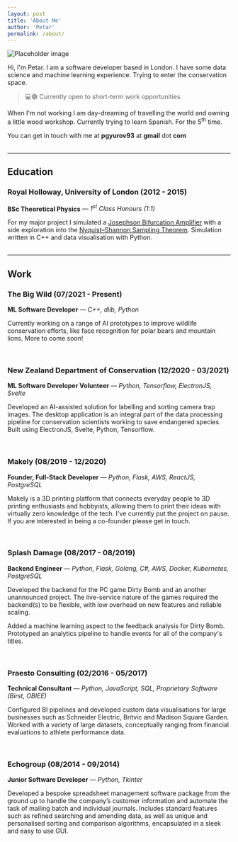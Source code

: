 ```yaml
---
layout: post
title: 'About Me'
author: 'Petar'
permalink: /about/
---
```


![Placeholder image](https://petargyurov-blog-assets.s3.eu-west-2.amazonaws.com/about/me.png 'Placeholder image')

Hi, I'm Petar. I am a software developer based in London. I have some data science and machine learning experience. Trying to enter the conservation space.

> 💻🟢 Currently open to short-term work opportunities.

When I'm not working I am day-dreaming of travelling the world and owning a little wood workshop. Currently trying to learn Spanish. For the 5<sup>th</sup> time.

You can get in touch with me at **pgyurov93** at **gmail** dot **com**
<br>
<br>

<hr>

## Education

### Royal Holloway, University of London (2012 - 2015)

**BSc Theoretical Physics** <cite>&mdash; 1<sup>st</sup> Class Honours (1:1)</cite>

For my major project I simulated a [Josephson Bifurcation Amplifier](https://en.wikipedia.org/wiki/Josephson_effect) with
a side exploration into the [Nyquist–Shannon Sampling Theorem](https://en.wikipedia.org/wiki/Nyquist%E2%80%93Shannon_sampling_theorem). Simulation written in C++ and data visualisation with Python.
<br>
<br>

<hr>

## Work

### The Big Wild (07/2021 - Present)

**ML Software Developer** <cite>&mdash; C++, dlib, Python</cite>

Currently working on a range of AI prototypes to improve wildlife conservation efforts, like face recognition for polar bears and mountain lions. More to come soon!

<div class="catalogue-divider"></div>
<br>

### New Zealand Department of Conservation (12/2020 - 03/2021)

**ML Software Developer Volunteer** <cite>&mdash; Python, Tensorflow, ElectronJS, Svelte</cite>

Developed an AI-assisted solution for labelling and sorting camera trap images. The desktop application is an integral part of the data processing pipeline for conservation scientists working to save endangered species. Built using ElectronJS, Svelte, Python, Tensorflow.

<div class="catalogue-divider"></div>
<br>

### Makely (08/2019 - 12/2020)

**Founder, Full-Stack Developer** <cite>&mdash; Python, Flask, AWS, ReactJS, PostgreSQL</cite>

Makely is a 3D printing platform that connects everyday people to 3D printing enthusiasts and hobbyists, allowing them to print their ideas with virtually zero knowledge of the tech. I've currently put the project
on pause. If you are interested in being a co-founder please get in touch.

<div class="catalogue-divider"></div>
<br>

### Splash Damage (08/2017 - 08/2019)

**Backend Engineer** <cite>&mdash; Python, Flask, Golang, C#, AWS, Docker, Kubernetes, PostgreSQL</cite>

Developed the backend for the PC game Dirty Bomb and an another unannounced project. The live-service nature of the games required the backend(s) to be flexible, with low overhead on new features and reliable scaling.

Added a machine learning aspect to the feedback analysis for Dirty Bomb. Prototyped an analytics pipeline to handle events for all of the company's titles.

<div class="catalogue-divider"></div>
<br>

### Praesto Consulting (02/2016 - 05/2017)

**Technical Consultant** <cite>&mdash; Python, JavaScript, SQL, Proprietary Software (Birst, OBIEE)</cite>

Configured BI pipelines and developed custom data visualisations for large businesses such as Schneider Electric, Britvic and Madison Square Garden. Worked with a variety of large datasets,
conceptually ranging from financial evaluations to athlete performance data.

<div class="catalogue-divider"></div>
<br>

### Echogroup (08/2014 - 09/2014)

**Junior Software Developer** <cite>&mdash; Python, Tkinter</cite>

Developed a bespoke spreadsheet management software package from the ground up to handle the company’s customer information and automate the task of mailing batch and individual journals. Includes standard features such as refined searching and amending data, as well as unique and personalised sorting and comparison algorithms, encapsulated in a sleek and easy to use GUI.
<br>
